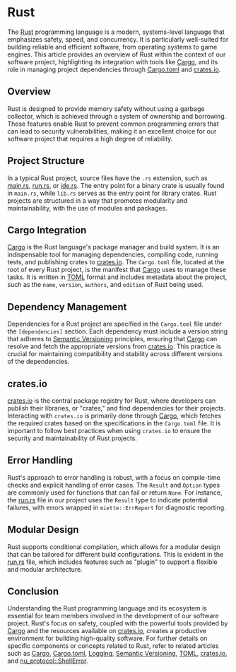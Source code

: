 # Rust

The [Rust](Rust.md) programming language is a modern, systems-level language that emphasizes safety, speed, and concurrency. It is particularly well-suited for building reliable and efficient software, from operating systems to game engines. This article provides an overview of Rust within the context of our software project, highlighting its integration with tools like [Cargo](Cargo.md), and its role in managing project dependencies through [Cargo.toml](Cargo.toml.md) and [crates.io](crates.io.md).

## Overview

Rust is designed to provide memory safety without using a garbage collector, which is achieved through a system of ownership and borrowing. These features enable Rust to prevent common programming errors that can lead to security vulnerabilities, making it an excellent choice for our software project that requires a high degree of reliability.

## Project Structure

In a typical Rust project, source files have the `.rs` extension, such as [main.rs](main.rs.md), [run.rs](run.rs.md), or [ide.rs](ide.rs.md). The entry point for a binary crate is usually found in `main.rs`, while `lib.rs` serves as the entry point for library crates. Rust projects are structured in a way that promotes modularity and maintainability, with the use of modules and packages.

## Cargo Integration

[Cargo](Cargo.md) is the Rust language's package manager and build system. It is an indispensable tool for managing dependencies, compiling code, running tests, and publishing crates to [crates.io](crates.io.md). The `Cargo.toml` file, located at the root of every Rust project, is the manifest that [Cargo](Cargo.md) uses to manage these tasks. It is written in [TOML](TOML.md) format and includes metadata about the project, such as the `name`, `version`, `authors`, and `edition` of Rust being used.

## Dependency Management

Dependencies for a Rust project are specified in the `Cargo.toml` file under the `[dependencies]` section. Each dependency must include a version string that adheres to [Semantic Versioning](Semantic%20Versioning.md) principles, ensuring that [Cargo](Cargo.md) can resolve and fetch the appropriate versions from [crates.io](crates.io.md). This practice is crucial for maintaining compatibility and stability across different versions of the dependencies.

## crates.io

[crates.io](crates.io.md) is the central package registry for Rust, where developers can publish their libraries, or "crates," and find dependencies for their projects. Interacting with `crates.io` is primarily done through [Cargo](Cargo.md), which fetches the required crates based on the specifications in the `Cargo.toml` file. It is important to follow best practices when using `crates.io` to ensure the security and maintainability of Rust projects.

## Error Handling

Rust's approach to error handling is robust, with a focus on compile-time checks and explicit handling of error cases. The `Result` and `Option` types are commonly used for functions that can fail or return `None`. For instance, the [run.rs](run.rs.md) file in our project uses the `Result` type to indicate potential failures, with errors wrapped in `miette::ErrReport` for diagnostic reporting.

## Modular Design

Rust supports conditional compilation, which allows for a modular design that can be tailored for different build configurations. This is evident in the [run.rs](run.rs.md) file, which includes features such as "plugin" to support a flexible and modular architecture.

## Conclusion

Understanding the Rust programming language and its ecosystem is essential for team members involved in the development of our software project. Rust's focus on safety, coupled with the powerful tools provided by [Cargo](Cargo.md) and the resources available on [crates.io](crates.io.md), creates a productive environment for building high-quality software. For further details on specific components or concepts related to Rust, refer to related articles such as [Cargo](Cargo.md), [Cargo.toml](Cargo.toml.md), [Logging](Logging.md), [Semantic Versioning](Semantic%20Versioning.md), [TOML](TOML.md), [crates.io](crates.io.md), and [nu_protocol::ShellError](nu_protocol::ShellError.md).